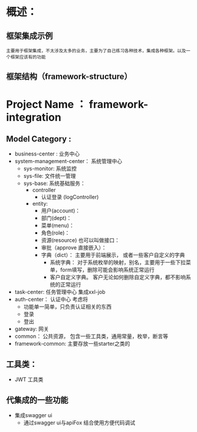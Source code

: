 # 概述：

## 框架集成示例

    主要用于框架集成，不太涉及太多的业务，主要为了自己练习各种技术，集成各种框架。以及一个框架应该有的功能

## 框架结构（framework-structure）

# Project Name ： framework-integration

## Model Category :

- business-center : 业务中心
- system-management-center： 系统管理中心
    - sys-monitor: 系统监控
    - sys-file: 文件统一管理
    - sys-base: 系统基础服务：
        - controller
            - 认证登录 (logController)
        - entity:
            - 用户(account)：
            - 部门(dept)：
            - 菜单(menu)：
            - 角色(role)：
            - 资源(resource) 也可以叫做接口：
            - 审批（approve 直接嵌入）：
            - 字典（dict）： 主要用于前端展示， 或者一些客户自定义的字典
                - 系统字典： 对于系统枚举的映射，别名，主要用于一些下拉菜单，form填写，删除可能会影响系统正常运行
                - 客户自定义字典。 客户无论如何删除自定义字典，都不影响系统的正常运行
- task-center: 任务管理中心 集成xxl-job
- auth-center： 认证中心 考虑将
    - 功能单一简单，只负责认证相关的东西
    - 登录
    - 登出
- gateway: 网关
- common： 公共资源， 包含一些工具类，通用常量，枚举，断言等
- framework-common: 主要存放一些starter之类的

## 工具类：

- JWT 工具类

## 代集成的一些功能

- 集成swagger ui
    - 通过swagger ui与apiFox 结合使用方便代码调试 
    
